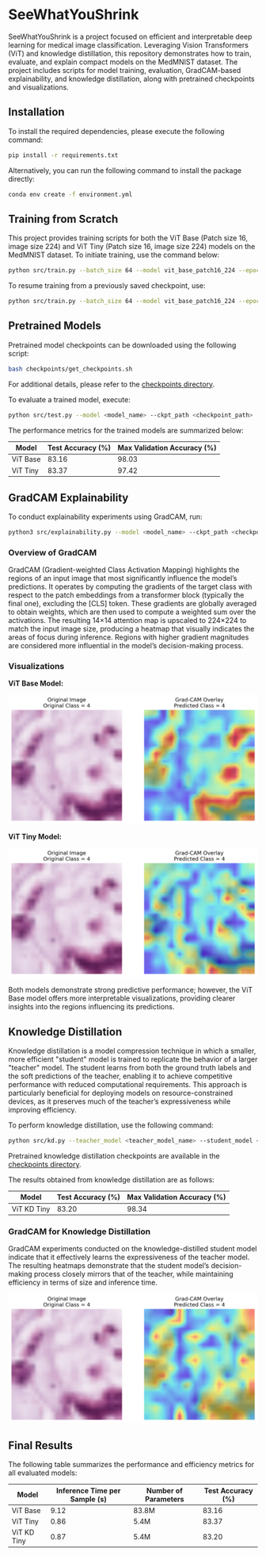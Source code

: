 # SeeWhatYouShrink

SeeWhatYouShrink is a project focused on efficient and interpretable deep learning for medical image classification. Leveraging Vision Transformers (ViT) and knowledge distillation, this repository demonstrates how to train, evaluate, and explain compact models on the MedMNIST dataset. The project includes scripts for model training, evaluation, GradCAM-based explainability, and knowledge distillation, along with pretrained checkpoints and visualizations.

## Installation

To install the required dependencies, please execute the following command:

```bash
pip install -r requirements.txt
```

Alternatively, you can run the following command to install the package directly:

```bash
conda env create -f environment.yml
```

## Training from Scratch

This project provides training scripts for both the ViT Base (Patch size 16, image size 224) and ViT Tiny (Patch size 16, image size 224) models on the MedMNIST dataset. To initiate training, use the command below:

```bash
python src/train.py --batch_size 64 --model vit_base_patch16_224 --epochs 30 --save_path vit_base_best.pth --lr 1e-5
```

To resume training from a previously saved checkpoint, use:

```bash
python src/train.py --batch_size 64 --model vit_base_patch16_224 --epochs 30 --save_path vit_base_best.pth --lr 1e-5 --resume
```

## Pretrained Models

Pretrained model checkpoints can be downloaded using the following script:

```bash
bash checkpoints/get_checkpoints.sh
```

For additional details, please refer to the [checkpoints directory](./checkpoints).

To evaluate a trained model, execute:

```bash
python src/test.py --model <model_name> --ckpt_path <checkpoint_path>
```

The performance metrics for the trained models are summarized below:

| Model      | Test Accuracy (%) | Max Validation Accuracy (%) |
|------------|------------------|----------------------------|
| ViT Base   | 83.16            | 98.03                      |
| ViT Tiny   | 83.37            | 97.42                      |

## GradCAM Explainability

To conduct explainability experiments using GradCAM, run:

```bash
python3 src/explainability.py --model <model_name> --ckpt_path <checkpoint_path> --save_path <save_path>
```

### Overview of GradCAM

GradCAM (Gradient-weighted Class Activation Mapping) highlights the regions of an input image that most significantly influence the model’s predictions. It operates by computing the gradients of the target class with respect to the patch embeddings from a transformer block (typically the final one), excluding the [CLS] token. These gradients are globally averaged to obtain weights, which are then used to compute a weighted sum over the activations. The resulting 14×14 attention map is upscaled to 224×224 to match the input image size, producing a heatmap that visually indicates the areas of focus during inference. Regions with higher gradient magnitudes are considered more influential in the model’s decision-making process.

### Visualizations

**ViT Base Model:**

![ViT Base GradCAM Example](gradcam_plots/gradcam_overlay_base.png)

**ViT Tiny Model:**

![ViT Tiny GradCAM Example](gradcam_plots/gradcam_overlay_tiny.png)

Both models demonstrate strong predictive performance; however, the ViT Base model offers more interpretable visualizations, providing clearer insights into the regions influencing its predictions.

## Knowledge Distillation

Knowledge distillation is a model compression technique in which a smaller, more efficient "student" model is trained to replicate the behavior of a larger "teacher" model. The student learns from both the ground truth labels and the soft predictions of the teacher, enabling it to achieve competitive performance with reduced computational requirements. This approach is particularly beneficial for deploying models on resource-constrained devices, as it preserves much of the teacher’s expressiveness while improving efficiency.

To perform knowledge distillation, use the following command:

```bash
python src/kd.py --teacher_model <teacher_model_name> --student_model <student_model_name> --ckpt_path <checkpoint_path> --save_path <save_path> --epochs 30 --batch_size 64 --lr 1e-5
```

Pretrained knowledge distillation checkpoints are available in the [checkpoints directory](./checkpoints).

The results obtained from knowledge distillation are as follows:

| Model        | Test Accuracy (%) | Max Validation Accuracy (%) |
|--------------|------------------|----------------------------|
| ViT KD Tiny  | 83.20            | 98.34                      |

### GradCAM for Knowledge Distillation

GradCAM experiments conducted on the knowledge-distilled student model indicate that it effectively learns the expressiveness of the teacher model. The resulting heatmaps demonstrate that the student model’s decision-making process closely mirrors that of the teacher, while maintaining efficiency in terms of size and inference time.

![ViT KD Tiny GradCAM Example](gradcam_plots/gradcam_overlay_kd_tiny.png)

## Final Results

The following table summarizes the performance and efficiency metrics for all evaluated models:

| Model        | Inference Time per Sample (s) | Number of Parameters | Test Accuracy (%) |
|--------------|-------------------------------|----------------|-------------------|
| ViT Base     | 9.12                          | 83.8M          | 83.16             |
| ViT Tiny     | 0.86                          | 5.4M           | 83.37             |
| ViT KD Tiny  | 0.87                          | 5.4M           | 83.20             |

